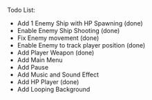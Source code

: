 Todo List:
- Add 1 Enemy Ship with HP Spawning (done)
- Enable Enemy Ship Shooting (done)
- Fix Enemy movement (done)
- Enable Enemy to track player position (done)
- Add Player Weapon (done)
- Add Main Menu
- Add Pause 
- Add Music and Sound Effect
- Add HP Player (done)
- Add Looping Background 
